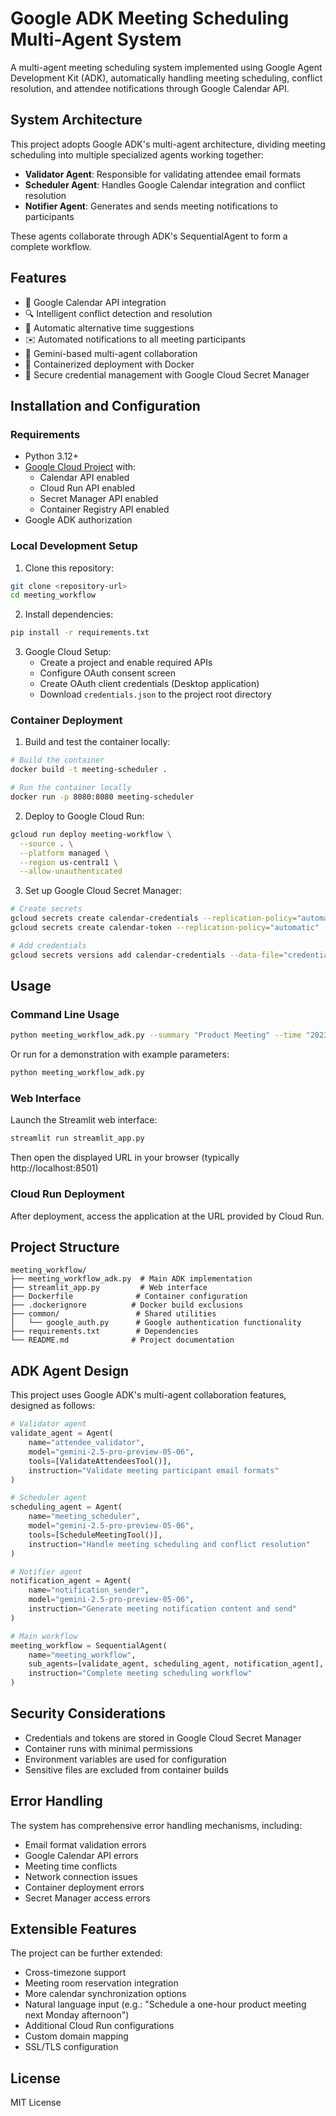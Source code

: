 # Google ADK Meeting Scheduling Multi-Agent System

A multi-agent meeting scheduling system implemented using Google Agent Development Kit (ADK), automatically handling meeting scheduling, conflict resolution, and attendee notifications through Google Calendar API.

## System Architecture

This project adopts Google ADK's multi-agent architecture, dividing meeting scheduling into multiple specialized agents working together:

- **Validator Agent**: Responsible for validating attendee email formats
- **Scheduler Agent**: Handles Google Calendar integration and conflict resolution
- **Notifier Agent**: Generates and sends meeting notifications to participants

These agents collaborate through ADK's SequentialAgent to form a complete workflow.

## Features

- 📅 Google Calendar API integration
- 🔍 Intelligent conflict detection and resolution
- 🔄 Automatic alternative time suggestions
- ✉️ Automated notifications to all meeting participants
- 🤖 Gemini-based multi-agent collaboration
- 🐳 Containerized deployment with Docker
- 🔐 Secure credential management with Google Cloud Secret Manager

## Installation and Configuration

### Requirements

- Python 3.12+
- [Google Cloud Project](https://console.cloud.google.com/) with:
  - Calendar API enabled
  - Cloud Run API enabled
  - Secret Manager API enabled
  - Container Registry API enabled
- Google ADK authorization

### Local Development Setup

1. Clone this repository:
```bash
git clone <repository-url>
cd meeting_workflow
```

2. Install dependencies:
```bash
pip install -r requirements.txt
```

3. Google Cloud Setup:
   - Create a project and enable required APIs
   - Configure OAuth consent screen
   - Create OAuth client credentials (Desktop application)
   - Download `credentials.json` to the project root directory

### Container Deployment

1. Build and test the container locally:
```bash
# Build the container
docker build -t meeting-scheduler .

# Run the container locally
docker run -p 8080:8080 meeting-scheduler
```

2. Deploy to Google Cloud Run:
```bash
gcloud run deploy meeting-workflow \
  --source . \
  --platform managed \
  --region us-central1 \
  --allow-unauthenticated
```

3. Set up Google Cloud Secret Manager:
```bash
# Create secrets
gcloud secrets create calendar-credentials --replication-policy="automatic"
gcloud secrets create calendar-token --replication-policy="automatic"

# Add credentials
gcloud secrets versions add calendar-credentials --data-file="credentials.json"
```

## Usage

### Command Line Usage

```bash
python meeting_workflow_adk.py --summary "Product Meeting" --time "2023-08-01T14:00:00" --duration 60 --attendees "alice@example.com,bob@example.com" --description "Product development meeting"
```

Or run for a demonstration with example parameters:

```bash
python meeting_workflow_adk.py
```

### Web Interface

Launch the Streamlit web interface:

```bash
streamlit run streamlit_app.py
```

Then open the displayed URL in your browser (typically http://localhost:8501)

### Cloud Run Deployment

After deployment, access the application at the URL provided by Cloud Run.

## Project Structure

```
meeting_workflow/
├── meeting_workflow_adk.py  # Main ADK implementation
├── streamlit_app.py         # Web interface
├── Dockerfile              # Container configuration
├── .dockerignore          # Docker build exclusions
├── common/                 # Shared utilities
│   └── google_auth.py      # Google authentication functionality
├── requirements.txt        # Dependencies
└── README.md              # Project documentation
```

## ADK Agent Design

This project uses Google ADK's multi-agent collaboration features, designed as follows:

```python
# Validator agent
validate_agent = Agent(
    name="attendee_validator",
    model="gemini-2.5-pro-preview-05-06",
    tools=[ValidateAttendeesTool()],
    instruction="Validate meeting participant email formats"
)

# Scheduler agent
scheduling_agent = Agent(
    name="meeting_scheduler", 
    model="gemini-2.5-pro-preview-05-06",
    tools=[ScheduleMeetingTool()],
    instruction="Handle meeting scheduling and conflict resolution"
)

# Notifier agent
notification_agent = Agent(
    name="notification_sender",
    model="gemini-2.5-pro-preview-05-06",
    instruction="Generate meeting notification content and send"
)

# Main workflow
meeting_workflow = SequentialAgent(
    name="meeting_workflow",
    sub_agents=[validate_agent, scheduling_agent, notification_agent],
    instruction="Complete meeting scheduling workflow"
)
```

## Security Considerations

- Credentials and tokens are stored in Google Cloud Secret Manager
- Container runs with minimal permissions
- Environment variables are used for configuration
- Sensitive files are excluded from container builds

## Error Handling

The system has comprehensive error handling mechanisms, including:

- Email format validation errors
- Google Calendar API errors
- Meeting time conflicts
- Network connection issues
- Container deployment errors
- Secret Manager access errors

## Extensible Features

The project can be further extended:

- Cross-timezone support
- Meeting room reservation integration
- More calendar synchronization options
- Natural language input (e.g.: "Schedule a one-hour product meeting next Monday afternoon")
- Additional Cloud Run configurations
- Custom domain mapping
- SSL/TLS configuration

## License

MIT License 